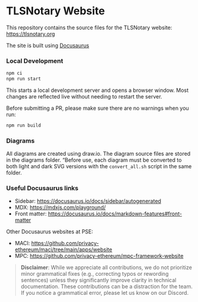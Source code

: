 # TLSNotary Website

This repository contains the source files for the TLSNotary website: https://tlsnotary.org

The site is built using [Docusaurus](https://docusaurus.io/)

### Local Development

```sh
npm ci
npm run start
```

This starts a local development server and opens a browser window. Most changes are reflected live without needing to restart the server.

Before submitting a PR, please make sure there are no warnings when you run:
```sh
npm run build
```

### Diagrams

All diagrams are created using draw.io. The diagram source files are stored in the diagrams folder.
“Before use, each diagram must be converted to both light and dark SVG versions with the `convert_all.sh` script in the same folder.

### Useful Docusaurus links

* Sidebar: https://docusaurus.io/docs/sidebar/autogenerated
* MDX: https://mdxjs.com/playground/
* Front matter: https://docusaurus.io/docs/markdown-features#front-matter

Other Docusaurus websites at PSE:
* MACI: https://github.com/privacy-ethereum/maci/tree/main/apps/website
* MPC: https://github.com/privacy-ethereum/mpc-framework-website

> **Disclaimer**: While we appreciate all contributions, we do not prioritize minor grammatical fixes (e.g., correcting typos or rewording sentences) unless they significantly improve clarity in technical documentation. These contributions can be a distraction for the team. If you notice a grammatical error, please let us know on our Discord.
